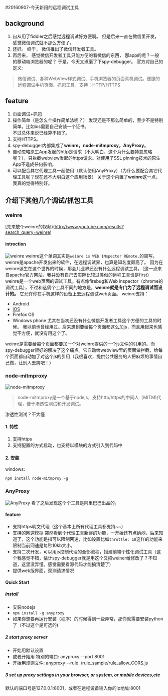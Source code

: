 #20160907-今天新用的远程调试工具
## background
1. 自从用了fiddler之后感觉远程调试好方便啊。
但是后来一直在微信里开发，感觉微信调试就不那么方便了。
2. 还好。 终于， 微信推出了微信开发者工具。
3. 再后来， 感觉微信开发者工具只能方便的看微信的东西， 那app的呢？一般的移动端浏览器的呢？
于是，今天又琢磨了下spy-debugger。
官方对自己的定义:
>微信调试、各种WebView样式调试、手机浏览器的页面真机调试。便捷的远程调试手机页面、抓包工具，支持：HTTP/HTTPS

## feature
1. 页面调试+抓包
2. 操作简单（是怎么个操作简单法呢？）<be/>
	发现还是不那么简单的，至少不是特别简单。比如ios需要自己安装一个证书。<br>不过总体来说已经算不错了。
3. 支持HTTPS。
4. spy-debugger内部集成了**weinre，node-mitmproxy，AnyProxy**。
5. 自动忽略原生App发起的http是请求（不大明白，这个为什么要特意忽略呢？），只拦截webview发起的https请求。对使用了SSL pinning技术的原生App不造成任何影响。
6. 可以配合其它代理工具一起使用（默认使用AnyProxy）（为什么要配合其它代理工具呢？现在还不大明白这个应用场景）
关于这个内置了**weinre**这一点，我真的觉得特别好。
## 介绍下其他几个调试/抓包工具

### weinre
[先来放个weinre的视频)(http://www.youtube.com/results?search_query=weinre)
#### introction
![weinre](https://people.apache.org/~pmuellr/weinre/docs/latest/images/weinre-demo.jpg)
weinre这个单词其实是`weinre is WEb INspector REmote.`的简写。
weinre是apache开发出来的软件，在远程调试界，也算是知名度颇高了。
因为在weinre诞生在这个世界的时候，那会儿业界还没有什么远程调试工具。（这一点来自apache官方网站，我并没有自己去实际比较过类似的远程工具谁是first）
weinre是一个web页面的调试工具。有点像firebug和Web inspector（chrome的调试工具），不过和这俩个工具不同的地方是，**weinre就是专门为了远程调试而设计的。**
它允许你在手机这样的设备上去远程调试web页面。
weinre支持：
* Android
* [iOS](https://developer.apple.com/library/safari/documentation/AppleApplications/Conceptual/Safari_Developer_Guide/GettingStarted/GettingStarted.html)
* Firefox OS
* Windows phone
尤其在当初还没有什么微信开发者工具这个方便的工具的时候。
我以前也曾经用过。后来想到要给每个页面都这么加js，而且用起来也感觉不方便，就没有用这个了。

weinre是需要给每个页面都要加一个对weinre提供的一个js文件的引用的。而spy-debugger很好的解决了这个痛点。它自动给webview里的页面做拦截，给每个页面都自动加了对这个js的引用（我很喜欢，提供公共服务的人把麻烦的事情自己做，让别人去爽吧！）
### node-mitmproxy
![node-mitmproxy](https://raw.githubusercontent.com/wuchangming/node-mitmproxy/master/doc/img/hello_node-mitmproxy.jpg)

> node-mitmproxy是一个基于nodejs，支持http/https的中间人（MITM)代理，便于渗透性测试和开发调试。

渗透性测试？不大懂
#### 1. 特性
1. 支持https
2. 支持配置的方式启动，也支持以模块的方式引入到代码中

#### 2. 安装
windows:

    npm install node-mitmproy -g
### AnyProxy
![AnyProxy](https://camo.githubusercontent.com/de4042951a4fedc9828f4ad6c883f573bef9fe0c/687474703a2f2f67746d7330312e616c6963646e2e636f6d2f7470732f69312f544231496467714758585858586139617058584c45784d327058582d3835342d3438302e676966)
看了之后发现这个个工具是阿里巴巴出品的。
#### feature
* 支持https明文代理（这个基本上所有代理工具都支持~~）
* 支持的网速模拟
	突然看到个代理工具新鲜的功能，一开始还有点纳闷，后来知道了，这个功能是指可以限制网速，比如设置比如`throttle: 10`这样的功能来限制当前网速是每秒10kb大小。
* 支持二次开发，可以用js控制代理的全部流程，搭建前端个性化调试工具（这个我感觉不错，估计spy-debugger就是用这个又把weiner给修改了？不知道，这里没弄懂。感觉需要看源代码才能搞清楚了)
* 提供web版界面，观测请求情况

#### Quick Start
##### install
*  安装nodejs
* `npm install -g anyproxy`
* 如果你想要再运行安装（程序）的时候得到一些异常，那你就需要安装python了（不过这个是可选的)
##### 2 start proxy server
* 开始用默认设置
* 或者开始用 特别的端口: anyproxy --port 8001
* 开始用规则文件: anyproxy --rule ./rule_sample/rule_allow_CORS.js

##### 3 set up proxy settings in your browser, or system, or mobile devices,etc
默认的端口号是127.0.0.1:8001，或者在远程设备输入你的ip地址:8001
